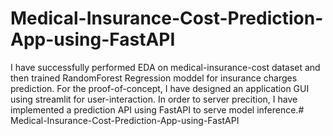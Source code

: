 # Medical-Insurance-Cost-Prediction-App-using-FastAPI
I have successfully performed EDA on medical-insurance-cost dataset and then trained RandomForest Regression moddel for insurance charges prediction. For the proof-of-concept, I have designed an application GUI using streamlit for user-interaction. In order to server precition, I have implemented a prediction API using FastAPI to serve model inference.#   M e d i c a l - I n s u r a n c e - C o s t - P r e d i c t i o n - A p p - u s i n g - F a s t A P I  
 